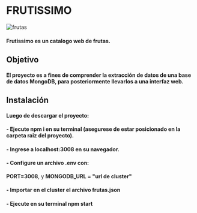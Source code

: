 # FRUTISSIMO
![frutas](/src/readme/frutas.gif)
#### Frutissimo es un catalogo web de frutas.
## Objetivo
#### El proyecto es a fines de comprender la extracción de datos de una base de datos MongoDB, para posteriormente llevarlos a una interfaz web. 

## Instalación
#### Luego de descargar el proyecto:
#### - Ejecute **npm i** en su terminal (asegurese de estar posicionado en la carpeta raiz del proyecto).
#### - Ingrese a **localhost:3008** en su navegador.
#### - Configure un archivo **.env** con:
**PORT=3008**, y **MONGODB_URL = "url de cluster"**
#### - Importar en el cluster el archivo **frutas.json**
#### - Ejecute en su terminal **npm start**
